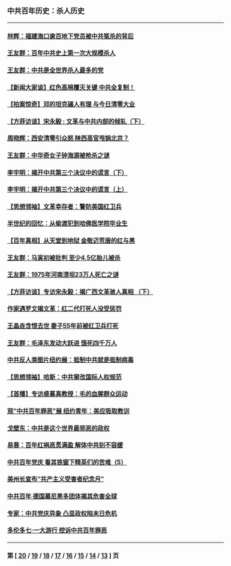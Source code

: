 ### 中共百年历史：杀人历史
---
#### [林辉：福建海口逾百地下党员被中共冤杀的背后](../../pages/nf1176106/n13878946.md?01170430) 
#### [王友群：百年中共史上第一次大规模杀人](../../pages/nf1176106/n13863785.md?01170430) 
#### [王友群：中共是全世界杀人最多的党](../../pages/nf1176106/n13860689.md?01170430) 
#### [【新闻大家谈】红色高棉覆灭关键 中共全复制！](../../pages/nf1176106/n13850222.md?01170430) 
#### [【拍案惊奇】邓的坦克碾人有理 与今日清零大业](../../pages/nf1176106/n13729574.md?01170430) 
#### [【方菲访谈】宋永毅 : 文革与中共内部的倾轧（下）](../../pages/nf1176106/n13486836.md?01170430) 
#### [周晓辉：西安清零引众怒 陕西高官甩锅北京？](../../pages/nf1176106/n13484627.md?01170430) 
#### [王友群：中华奇女子钟海源被枪杀之谜](../../pages/nf1176106/n13430555.md?01170430) 
#### [李宇明：揭开中共第三个决议中的谎言（下）](../../pages/nf1176106/n13389389.md?01170430) 
#### [李宇明：揭开中共第三个决议中的谎言（上）](../../pages/nf1176106/n13388697.md?01170430) 
#### [【思想领袖】文革幸存者：警防美国红卫兵](../../pages/nf1176106/n13339289.md?01170430) 
#### [半世纪的回忆：从偷渡犯到哈佛医学院毕业生](../../pages/nf1176106/n13345328.md?01170430) 
#### [【百年真相】从天堂到地狱 金敬迈荒唐的红与黑](../../pages/nf1176106/n13336995.md?01170430) 
#### [王友群：马寅初被批判 至少4.5亿胎儿被杀](../../pages/nf1176106/n13260313.md?01170430) 
#### [王友群：1975年河南溃坝23万人死亡之谜](../../pages/nf1176106/n13231576.md?01170430) 
#### [【方菲访谈】专访宋永毅：揭广西文革骇人真相 （下）](../../pages/nf1176106/n13209074.md?01170430) 
#### [作家遇罗文揭文革：红二代打死人没受惩罚](../../pages/nf1176106/n13205254.md?01170430) 
#### [王晶垚含恨去世 妻子55年前被红卫兵打死](../../pages/nf1176106/n13203590.md?01170430) 
#### [王友群：毛泽东发动大跃进 饿死四千万人](../../pages/nf1176106/n13177158.md?01170430) 
#### [中共反人类图片纽约展：抵制中共就是抵制病毒](../../pages/nf1176106/n13115371.md?01170430) 
#### [【思想领袖】哈斯：中共窜改国际人权规范](../../pages/nf1176106/n13053647.md?01170430) 
#### [【首播】专访盛慕真教授：毛的血腥群众运动](../../pages/nf1176106/n13091782.md?01170430) 
#### [观“中共百年罪恶”展 纽约青年：美应吸取教训](../../pages/nf1176106/n13085246.md?01170430) 
#### [戈壁东：中共是这个世界最邪恶的政权](../../pages/nf1176106/n13085641.md?01170430) 
#### [易蓉：百年红祸恶贯满盈 解体中共刻不容缓](../../pages/nf1176106/n13084455.md?01170430) 
#### [中共百年党庆 看其铁窗下精英们的苦难（5）](../../pages/nf1176106/n13076766.md?01170430) 
#### [美州长宣布“共产主义受害者纪念月”](../../pages/nf1176106/n13074024.md?01170430) 
#### [中共百年 德国慕尼黑多团体揭其危害全球](../../pages/nf1176106/n13068873.md?01170430) 
#### [专家：中共党庆异象 凸显政权陷末日危机](../../pages/nf1176106/n13067084.md?01170430) 
#### [多伦多七·一大游行 控诉中共百年罪恶](../../pages/nf1176106/n13062043.md?01170430) 

---
#### 第 [ [20](./20.md?01170430) / [19](./19.md?01170430) / [18](./18.md?01170430) / [17](./17.md?01170430) / [16](./16.md?01170430) / [15](./15.md?01170430) / [14](./14.md?01170430) / [13](./13.md?01170430) ] 页
